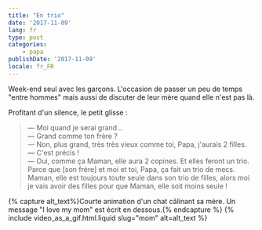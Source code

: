 ```yaml
---
title: "En trio"
date: '2017-11-09'
lang: fr
type: post
categories:
    - papa
publishDate: '2017-11-09'
locale: fr_FR
---
```


Week-end seul avec les garçons. L'occasion de passer un peu de temps "entre hommes" mais aussi de discuter de leur mère quand elle n'est pas là. 

Profitant d'un silence, le petit glisse :

<!-- more -->

> — Moi quand je serai grand…  
> — Grand comme ton frère ?  
> — Non, plus grand, très très vieux comme toi, Papa, j'aurais 2 filles.  
> — C'est précis !  
> — Oui, comme ça Maman, elle aura 2 copines. Et elles feront un trio. Parce que [son frère] et moi et toi, Papa, ça fait un trio de mecs. Maman, elle est toujours toute seule dans son trio de filles, alors moi je vais avoir des filles pour que Maman, elle soit moins seule !

{% capture alt_text%}Courte animation d'un chat câlinant sa mère. Un message "I love my mom" est écrit en dessous.{% endcapture %}
{% include video_as_a_gif.html.liquid
    slug="mom"
    alt=alt_text
%}